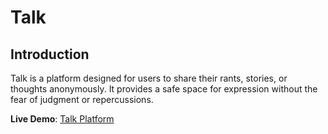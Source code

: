# Talk

## Introduction
Talk is a platform designed for users to share their rants, stories, or thoughts anonymously. It provides a safe space for expression without the fear of judgment or repercussions.

**Live Demo**: [Talk Platform](https://talk-official.onrender.com/)
